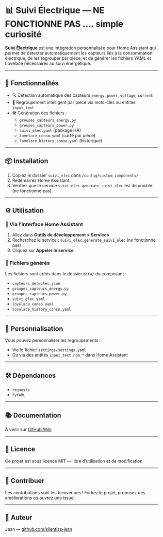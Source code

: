 # 📊 Suivi Électrique — NE FONCTIONNE PAS .... simple curiosité

**Suivi Électrique** est une intégration personnalisée pour Home Assistant qui permet de détecter automatiquement les capteurs liés à la consommation électrique, de les regrouper par pièce, et de générer les fichiers YAML et Lovelace nécessaires au suivi énergétique.

---

## 🚀 Fonctionnalités

- 🔍 Détection automatique des capteurs `energy`, `power`, `voltage`, `current`
- 🧠 Regroupement intelligent par pièce via mots-clés ou entités `input_text`
- 🛠 Génération des fichiers :
  - `groupes_capteurs_energy.py`
  - `groupes_capteurs_power.py`
  - `suivi_elec.yaml` (package HA)
  - `lovelace_conso.yaml` (carte par pièce)
  - `lovelace_history_conso.yaml` (historique)

---

## 📦 Installation

1. Copiez le dossier `suivi_elec` dans `/config/custom_components/`
2. Redémarrez Home Assistant
3. Vérifiez que le service `suivi_elec.generate_suivi_elec` est disponible (ne fonctionne pas)

---

## ⚙️ Utilisation

### 🔧 Via l’interface Home Assistant

1. Allez dans **Outils de développement > Services**
2. Recherchez le service : `suivi_elec.generate_suivi_elec`  (ne fonctionne pas)
3. Cliquez sur **Appeler le service**

### 📁 Fichiers générés

Les fichiers sont créés dans le dossier `data/` du composant :
- `capteurs_detectes.json`
- `groupes_capteurs_energy.py`
- `groupes_capteurs_power.py`
- `suivi_elec.yaml`
- `lovelace_conso.yaml`
- `lovelace_history_conso.yaml`

---

## 🧩 Personnalisation

Vous pouvez personnaliser les regroupements :
- Via le fichier `settings/settings.yaml`
- Ou via des entités `input_text.nom_*` dans Home Assistant

---

## 🛠 Dépendances

- `requests`
- `PyYAML`

---

## 📚 Documentation

À venir sur [GitHub Wiki](https://github.com/silentiss-jean/suivi_elec/wiki)

---

## 📄 Licence

Ce projet est sous licence MIT — libre d’utilisation et de modification.

---

## 🤝 Contribuer

Les contributions sont les bienvenues ! Forkez le projet, proposez des améliorations ou ouvrez une issue.

---

## 👤 Auteur

Jean — [github.com/silentiss-jean](https://github.com/silentiss-jean)

